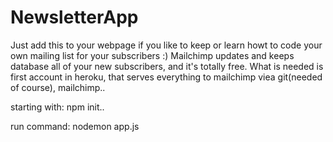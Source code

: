 # NewsletterApp
Just add this to your webpage if you like to keep or learn howt to code your own mailing list for your subscribers :) Mailchimp updates and keeps database all of your new subscribers, and it's totally free. 
What is needed is first account in heroku, that serves everything to mailchimp viea git(needed of course), mailchimp.. 

starting with: npm init.. 

run command: nodemon app.js

